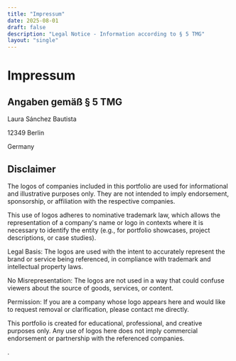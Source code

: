 ```yaml
---
title: "Impressum"
date: 2025-08-01
draft: false
description: "Legal Notice - Information according to § 5 TMG"
layout: "single"
---
```


# Impressum

## Angaben gemäß § 5 TMG

Laura Sánchez Bautista

12349 Berlin

Germany


## Disclaimer


The logos of companies included in this portfolio are used for informational and illustrative purposes only. They are not intended to imply endorsement, sponsorship, or affiliation with the respective companies.

This use of logos adheres to nominative trademark law, which allows the representation of a company's name or logo in contexts where it is necessary to identify the entity (e.g., for portfolio showcases, project descriptions, or case studies).

Legal Basis: The logos are used with the intent to accurately represent the brand or service being referenced, in compliance with trademark and intellectual property laws.

No Misrepresentation: The logos are not used in a way that could confuse viewers about the source of goods, services, or content.

Permission: If you are a company whose logo appears here and would like to request removal or clarification, please contact me directly.

This portfolio is created for educational, professional, and creative purposes only. Any use of logos here does not imply commercial endorsement or partnership with the referenced companies.



.

